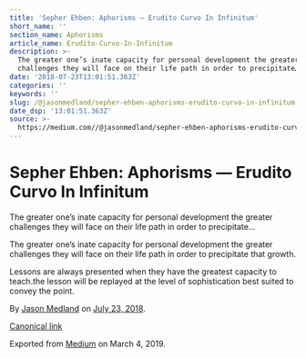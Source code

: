 ```yaml
---
title: 'Sepher Ehben: Aphorisms — Erudito Curvo In Infinitum'
short_name: ''
section_name: Aphorisms
article_name: Erudito-Curvo-In-Infinitum
description: >-
  The greater one’s inate capacity for personal development the greater
  challenges they will face on their life path in order to precipitate…
date: '2018-07-23T13:01:51.363Z'
categories: ''
keywords: ''
slug: /@jasonmedland/sepher-ehben-aphorisms-erudito-curvo-in-infinitum-d761319be232
date_dsp: '13:01:51.363Z'
source: >-
  https://medium.com//@jasonmedland/sepher-ehben-aphorisms-erudito-curvo-in-infinitum-d761319be232
---
```


# Sepher Ehben: Aphorisms — Erudito Curvo In Infinitum

The greater one’s inate capacity for personal development the greater challenges they will face on their life path in order to precipitate…

The greater one’s inate capacity for personal development the greater challenges they will face on their life path in order to precipitate that growth.

Lessons are always presented when they have the greatest capacity to teach.the lesson will be replayed at the level of sophistication best suited to convey the point.

By [Jason Medland](https://medium.com/@jasonmedland) on [July 23, 2018](https://medium.com/p/d761319be232).

[Canonical link](https://medium.com/@jasonmedland/sepher-ehben-aphorisms-erudito-curvo-in-infinitum-d761319be232)

Exported from [Medium](https://medium.com) on March 4, 2019.